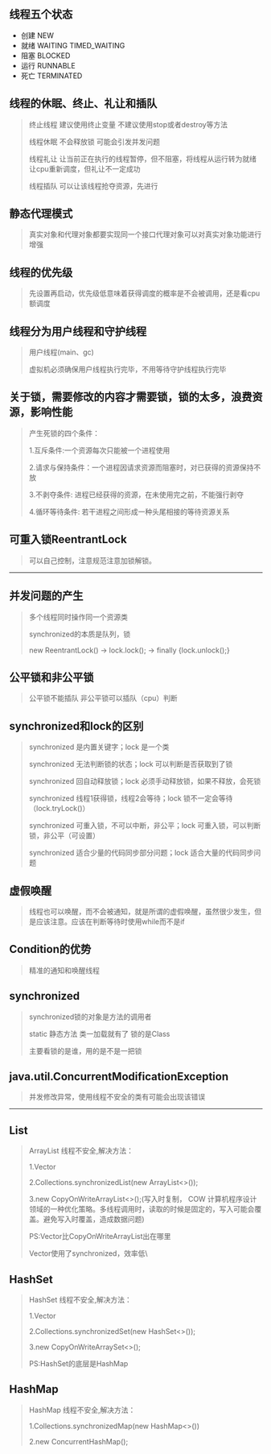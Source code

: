 ## 线程五个状态

- 创建 NEW
- 就绪 WAITING TIMED_WAITING
- 阻塞 BLOCKED
- 运行 RUNNABLE
- 死亡 TERMINATED

## 线程的休眠、终止、礼让和插队

> 终止线程 建议使用终止变量 不建议使用stop或者destroy等方法
>
> 线程休眠 不会释放锁 可能会引发并发问题
>
> 线程礼让 让当前正在执行的线程暂停，但不阻塞，将线程从运行转为就绪 让cpu重新调度，但礼让不一定成功
>
> 线程插队 可以让该线程抢夺资源，先进行

## 静态代理模式

> 真实对象和代理对象都要实现同一个接口代理对象可以对真实对象功能进行增强

## 线程的优先级

> 先设置再启动，优先级低意味着获得调度的概率是不会被调用，还是看cpu额调度

## 线程分为用户线程和守护线程

> 用户线程(main、gc)
>
> 虚拟机必须确保用户线程执行完毕，不用等待守护线程执行完毕

## 关于锁，需要修改的内容才需要锁，锁的太多，浪费资源，影响性能

> 产生死锁的四个条件：
>
> 1.互斥条件:一个资源每次只能被一个进程使用
>
> 2.请求与保持条件：一个进程因请求资源而阻塞时，对已获得的资源保持不放
>
> 3.不剥夺条件: 进程已经获得的资源，在未使用完之前，不能强行剥夺
>
> 4.循环等待条件: 若干进程之间形成一种头尾相接的等待资源关系
>

## 可重入锁ReentrantLock

> 可以自己控制，注意规范注意加锁解锁。

---

## 并发问题的产生

> 多个线程同时操作同一个资源类
>
> synchronized的本质是队列，锁
>
> new ReentrantLock() -> lock.lock(); -> finally {lock.unlock();}

## 公平锁和非公平锁

> 公平锁不能插队
> 非公平锁可以插队（cpu）判断

## synchronized和lock的区别

> synchronized 是内置关键字；lock 是一个类
>
> synchronized 无法判断锁的状态；lock 可以判断是否获取到了锁
>
> synchronized 回自动释放锁；lock 必须手动释放锁，如果不释放，会死锁
>
> synchronized 线程1获得锁，线程2会等待；lock 锁不一定会等待（lock.tryLock()）
>
> synchronized 可重入锁，不可以中断，非公平；lock 可重入锁，可以判断锁，非公平（可设置）
>
> synchronized 适合少量的代码同步部分问题；lock 适合大量的代码同步问题

## 虚假唤醒

> 线程也可以唤醒，而不会被通知，就是所谓的虚假唤醒，虽然很少发生，但是应该注意。应该在判断等待时使用while而不是if

## Condition的优势

> 精准的通知和唤醒线程

## synchronized

> synchronized锁的对象是方法的调用者
>
> static 静态方法 类一加载就有了 锁的是Class
>
> 主要看锁的是谁，用的是不是一把锁

## java.util.ConcurrentModificationException

> 并发修改异常，使用线程不安全的类有可能会出现该错误

---

## List

> ArrayList 线程不安全,解决方法：
>
> 1.Vector
>
> 2.Collections.synchronizedList(new ArrayList<>());
> 
> 3.new CopyOnWriteArrayList<>();(写入时复制， COW 计算机程序设计领域的一种优化策略。多线程调用时，读取的时候是固定的，写入可能会覆盖。避免写入时覆盖，造成数据问题)
> 
> PS:Vector比CopyOnWriteArrayList出在哪里
> 
> Vector使用了synchronized，效率低\

## HashSet
> HashSet 线程不安全,解决方法：
>
> 1.Vector
>
> 2.Collections.synchronizedSet(new HashSet<>());
>
> 3.new CopyOnWriteArraySet<>();
> 
> PS:HashSet的底层是HashMap

## HashMap
> HashMap 线程不安全,解决方法：
> 
> 1.Collections.synchronizedMap(new HashMap<>())
> 
> 2.new ConcurrentHashMap();
